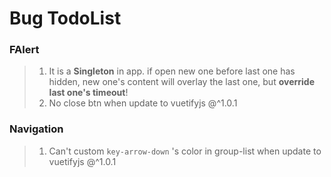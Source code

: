 # Bug TodoList

### FAlert

> 1. It is a **Singleton** in app. if open new one before last one has hidden, new one's content will overlay the last one, but **override last one's timeout**!
> 2. No close btn when update to vuetifyjs @^1.0.1

### Navigation

> 1. Can't custom `key-arrow-down` 's  color in group-list when update to vuetifyjs @^1.0.1
